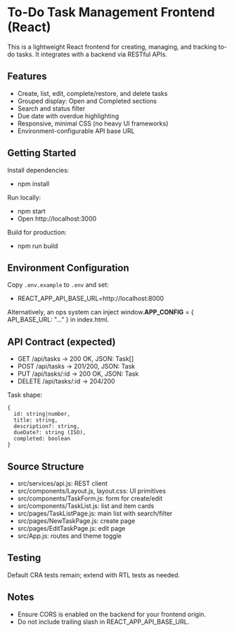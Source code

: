 # To-Do Task Management Frontend (React)

This is a lightweight React frontend for creating, managing, and tracking to-do tasks. It integrates with a backend via RESTful APIs.

## Features
- Create, list, edit, complete/restore, and delete tasks
- Grouped display: Open and Completed sections
- Search and status filter
- Due date with overdue highlighting
- Responsive, minimal CSS (no heavy UI frameworks)
- Environment-configurable API base URL

## Getting Started

Install dependencies:
- npm install

Run locally:
- npm start
- Open http://localhost:3000

Build for production:
- npm run build

## Environment Configuration
Copy `.env.example` to `.env` and set:
- REACT_APP_API_BASE_URL=http://localhost:8000

Alternatively, an ops system can inject window.__APP_CONFIG__ = { API_BASE_URL: "..." } in index.html.

## API Contract (expected)
- GET /api/tasks -> 200 OK, JSON: Task[]
- POST /api/tasks -> 201/200, JSON: Task
- PUT /api/tasks/:id -> 200 OK, JSON: Task
- DELETE /api/tasks/:id -> 204/200

Task shape:
```
{
  id: string|number,
  title: string,
  description?: string,
  dueDate?: string (ISO),
  completed: boolean
}
```

## Source Structure
- src/services/api.js: REST client
- src/components/Layout.js, layout.css: UI primitives
- src/components/TaskForm.js: form for create/edit
- src/components/TaskList.js: list and item cards
- src/pages/TaskListPage.js: main list with search/filter
- src/pages/NewTaskPage.js: create page
- src/pages/EditTaskPage.js: edit page
- src/App.js: routes and theme toggle

## Testing
Default CRA tests remain; extend with RTL tests as needed.

## Notes
- Ensure CORS is enabled on the backend for your frontend origin.
- Do not include trailing slash in REACT_APP_API_BASE_URL.


